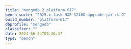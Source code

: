 ```yaml
---
title: "mongodb 2 platform-617"
bench_suite: "2025.x-task-NXP-32460-upgrade-jax-rs-2"
build_number: "platform-617"
dbprofile: "mongodb"
classifier: ""
date: 2024-06-24T09:36:17
type: "bench"
---
```

